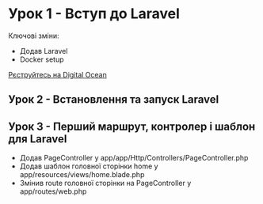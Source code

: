# Урок 1 - Вступ до Laravel

Ключові зміни:
- Додав Laravel
- Docker setup

[Рєструйтесь на Digital Ocean](https://m.do.co/c/cfcb074144ad)

## Урок 2 - Встановлення та запуск Laravel


## Урок 3 - Перший маршрут, контролер і шаблон для Laravel

- Додав PageController у app/app/Http/Controllers/PageController.php
- Додав шаблон головної сторінки home у app/resources/views/home.blade.php
- Змінив route головної сторінки на PageController у app/routes/web.php
